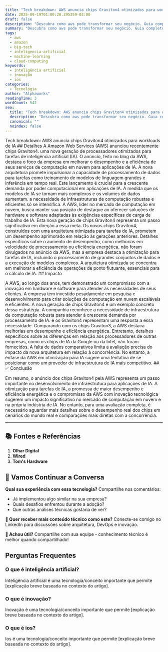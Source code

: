 ```yaml
---
title: "Tech breakdown: AWS anuncia chips Graviton4 otimizados para workloads de IA"
date: 2025-09-19T01:00:20.395359-03:00
draft: false
description: "Descubra como aws pode transformar seu negócio. Guia completo com dicas práticas e exemplos reais. Leia mais sobre aws e suas aplicações práticas."
summary: "Descubra como aws pode transformar seu negócio. Guia completo com dicas práticas e exemplos reais. Leia mais sobre aws e suas aplicações práticas."
tags:
  - aws
  - amazon
  - big-tech
  - inteligencia-artificial
  - machine-learning
  - cloud-computing
keywords:
  - inteligência artificial
  - inovação
  - ios
categories:
  - Tecnologia
author: "Alphaworks"
readingTime: 3
wordCount: 542
seo:
  title: "Tech breakdown: AWS anuncia chips Graviton4 otimizados para workloads de IA"
  description: "Descubra como aws pode transformar seu negócio. Guia completo com dicas práticas e exemplos reais. Leia mais sobre aws e suas aplicações práticas."
  canonical: ""
  noindex: false
---
```


Tech breakdown: AWS anuncia chips Graviton4 otimizados para workloads de IA ## Detalhes A Amazon Web Services (AWS) anunciou recentemente chips Graviton4. uma nova geração de processadores otimizados para tarefas de inteligência artificial (IA). O anúncio, feito no blog da AWS, destaca o foco da empresa em melhorar o desempenho e a eficiência de seus serviços de computação em nuvem para aplicações de IA. A nova arquitetura promete impulsionar a capacidade de processamento de dados para tarefas como treinamento de modelos de linguagem grandes e inferência em tempo real. Este lançamento é crucial para a crescente demanda por poder computacional em aplicações de IA. À medida que os modelos de IA se tornam mais complexos e os volumes de dados aumentam. a necessidade de infraestruturas de computação robustas e eficientes só se intensifica. A AWS, líder no mercado de computação em nuvem, busca manter sua posição de destaque ao oferecer soluções de hardware e software adaptadas às exigências específicas de carga de trabalho de IA. Esta nova geração de chips Graviton4 representa um passo significativo em direção a essa meta. Os novos chips Graviton4, construídos com uma arquitetura otimizada para tarefas de IA, prometem um desempenho aprimorado em relação às gerações anteriores. Detalhes específicos sobre o aumento de desempenho, como melhorias em velocidade de processamento ou eficiência energética, não foram divulgados no anúncio da AWS, mas a empresa destaca a otimização para tarefas de IA, incluindo o processamento de grandes conjuntos de dados e a execução de modelos complexos. A arquitetura otimizada se concentra em melhorar a eficiência de operações de ponto flutuante, essenciais para o cálculo de IA. ## Impacto

A AWS, ao longo dos anos, tem demonstrado um compromisso com a inovação em hardware e software para atender às necessidades de seus clientes. A empresa tem investido pesadamente em pesquisa e desenvolvimento para criar soluções de computação em nuvem escaláveis e eficientes. A nova geração de chips Graviton4 é um exemplo concreto dessa estratégia. A companhia reconhece a necessidade de infraestrutura de computação robusta para atender à crescente demanda por processamento de IA. e os Graviton4 representam uma resposta a essa necessidade. Comparando com os chips Graviton3, a AWS destaca melhorias em desempenho e eficiência energética. Entretanto, detalhes específicos sobre as diferenças em relação aos processadores de outras empresas, como os chips de IA da Google ou da Intel, não foram fornecidos. A falta de dados comparativos limita a avaliação precisa do impacto da nova arquitetura em relação à concorrência. No entanto, a ênfase da AWS em otimização para IA sugere uma tentativa de se posicionar como um provedor de infraestrutura de IA mais competitivo. ## ✅ Conclusão

Em resumo, o anúncio dos chips Graviton4 pela AWS representa um passo importante no desenvolvimento de infraestrutura para aplicações de IA. A otimização para tarefas de IA, a promessa de maior desempenho e eficiência energética e o compromisso da AWS com inovação tecnológica sugerem um impacto significativo no mercado de computação em nuvem e na própria indústria de IA. No entanto, para uma avaliação completa, é necessário aguardar mais detalhes sobre o desempenho real dos chips em cenários do mundo real e comparações mais diretas com a concorrência.

---

## 📚 Fontes e Referências

1. **Olhar Digital**
2. **Wired**
3. **Tom's Hardware**

## 💬 Vamos Continuar a Conversa

**Qual sua experiência com essa tecnologia?** Compartilhe nos comentários:
- Já implementou algo similar na sua empresa?
- Quais desafios enfrentou durante a adoção?
- Que outras análises técnicas gostaria de ver?

**📧 Quer receber mais conteúdo técnico como este?** 
Conecte-se comigo no LinkedIn para discussões sobre arquitetura, DevOps e inovação.

**🔄 Achou útil?** Compartilhe com sua equipe - conhecimento técnico é melhor quando compartilhado!


## Perguntas Frequentes

### O que é inteligência artificial?

Inteligência artificial é uma tecnologia/conceito importante que permite [explicação breve baseada no contexto do artigo].

### O que é inovação?

Inovação é uma tecnologia/conceito importante que permite [explicação breve baseada no contexto do artigo].

### O que é ios?

Ios é uma tecnologia/conceito importante que permite [explicação breve baseada no contexto do artigo].


